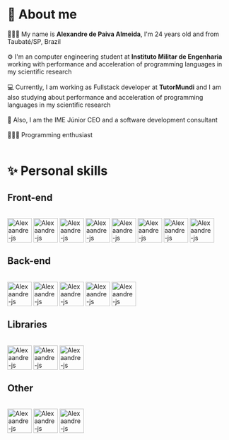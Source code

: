 # 💬 About me
  🙋🏻‍♂️ My name is <strong>Alexandre de Paiva Almeida</strong>, I'm 24 years old and from Taubaté/SP, Brazil <br><br>
  ⚙️ I'm an computer engineering student at <strong>Instituto Militar de Engenharia</strong> working with performance and acceleration of programming languages in my scientific research <br><br>
  💻 Currently, I am working as Fullstack developer at <strong>TutorMundi</strong> and I am also studying about performance and acceleration of programming languages in my scientific research<br><br>
  👔 Also, I am the <storng>IME Júnior CEO</storng> and a software development consultant <br><br>
  🧑🏻‍💻 Programming enthusiast <br><br>
  
# ✨ Personal skills
  
##  Front-end
<div style="diplay: inline-block"><br>
<img align="center" alt="Alexaandre-js" height="55" width="55" src="https://cdn.jsdelivr.net/gh/devicons/devicon/icons/html5/html5-original.svg">
<img align="center" alt="Alexaandre-js" height="55" width="55" src="https://cdn.jsdelivr.net/gh/devicons/devicon/icons/css3/css3-original.svg">
<img align="center" alt="Alexaandre-js" height="55" width="55" src="https://cdn.jsdelivr.net/gh/devicons/devicon/icons/javascript/javascript-original.svg">
<img align="center" alt="Alexaandre-js" height="55" width="55" src="https://cdn.jsdelivr.net/gh/devicons/devicon/icons/nodejs/nodejs-original.svg">
<img align="center" alt="Alexaandre-js" height="55" width="55" src="https://cdn.jsdelivr.net/gh/devicons/devicon/icons/react/react-original.svg">
<img align="center" alt="Alexaandre-js" height="55" width="55" src="https://cdn.jsdelivr.net/gh/devicons/devicon/icons/tailwindcss/tailwindcss-plain.svg">
<img align="center" alt="Alexaandre-js" height="55" width="55" src="https://cdn.jsdelivr.net/gh/devicons/devicon/icons/meteor/meteor-original.svg">
<img align="center" alt="Alexaandre-js" height="55" width="55" src="https://cdn.jsdelivr.net/gh/devicons/devicon/icons/redux/redux-original.svg">
</div>

## Back-end
<div style="diplay: inline-block"><br>
<img align="center" alt="Alexaandre-js" height="55" width="55" src="https://cdn.jsdelivr.net/gh/devicons/devicon/icons/mongodb/mongodb-original.svg" />
<img align="center" alt="Alexaandre-js" height="55" width="55" src="https://cdn.jsdelivr.net/gh/devicons/devicon/icons/firebase/firebase-plain.svg">
<img align="center" alt="Alexaandre-js" height="55" width="55" src="https://cdn.jsdelivr.net/gh/devicons/devicon/icons/python/python-original.svg">
<img align="center" alt="Alexaandre-js" height="55" width="55" src="https://cdn.jsdelivr.net/gh/devicons/devicon/icons/c/c-original.svg">
<img align="center" alt="Alexaandre-js" height="55" width="55" src="https://cdn.jsdelivr.net/gh/devicons/devicon/icons/cplusplus/cplusplus-original.svg">
</div>

## Libraries 
<div style="diplay: inline-block"><br>
<img align="center" alt="Alexaandre-js" height="55" width="55" src="https://cdn.jsdelivr.net/gh/devicons/devicon/icons/numpy/numpy-original.svg">
<img align="center" alt="Alexaandre-js" height="55" width="55" src="https://cdn.jsdelivr.net/gh/devicons/devicon/icons/pandas/pandas-original.svg">
<img align="center" alt="Alexaandre-js" height="55" width="55" src="https://images.plot.ly/logo/new-branding/plotly-logomark.png">
</div>

## Other
<div style="diplay: inline-block"><br>
<img align="center" alt="Alexaandre-js" height="55" width="55" src="https://cdn.jsdelivr.net/gh/devicons/devicon/icons/arduino/arduino-original.svg">
<img align="center" alt="Alexaandre-js" height="55" width="55" src="https://cdn.jsdelivr.net/gh/devicons/devicon/icons/figma/figma-original.svg">
<img align="center" alt="Alexaandre-js" height="55" width="55" src="https://cdn.jsdelivr.net/gh/devicons/devicon/icons/latex/latex-original.svg">
</div>

<!-- # Stats
<div>
  <a href="https://github.com/Alexaandrepaiva">
  <img height="150em" src="http://github-readme-stats.vercel.app/api?username=alexaandrepaiva&show_icons=true&theme=chartreuse-dark&include_all_commits=true&count_private=true&hide=issues,contribs"/>
  <img height="150em" src="http://github-readme-stats.vercel.app/api/top-langs/?username=alexaandrepaiva&layout=compact&langs_count=16&theme=chartreuse-dark&count_private=true"/>
</div> -->








            
          
